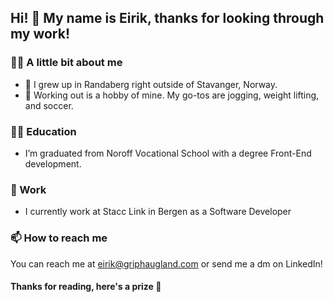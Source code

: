 ## Hi! 👋 My name is Eirik, thanks for looking through my work!

 ### 👱‍♂️ A little bit about me 
- 🌱 I grew up in Randaberg right outside of Stavanger, Norway. 
- 🏃 Working out is a hobby of mine. My go-tos are jogging, weight lifting, and soccer.

### 👨‍🎓 Education 
- I’m graduated from Noroff Vocational School with a degree Front-End development.


### 💼 Work 
- I currently work at Stacc Link in Bergen as a Software Developer

### 📫 How to reach me 
You can reach me at
eirik@griphaugland.com
or send me a dm on LinkedIn!

#### Thanks for reading, here's a prize 🏅

